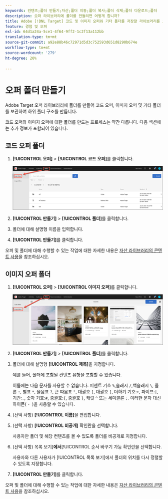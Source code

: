 ```yaml
---
keywords: 컨텐츠;폴더 만들기;자산;폴더 이동;폴더 복사;폴더 삭제;폴더 다운로드;폴더
description: 오퍼 라이브러리에 폴더를 만들려면 어떻게 합니까?
title: Adobe [!DNL Target] 코드 및 이미지 오퍼와 기타 폴더를 저장할 라이브러리를 오퍼 라이브러리에 만드는 방법에 대해 알아보십시오.
feature: 경험 및 오퍼
exl-id: 64d1a24a-5ce1-4f64-9ff2-1c2f13a112bb
translation-type: tm+mt
source-git-commit: a92e88b46c72971d5d3c752593d651d8290b674e
workflow-type: tm+mt
source-wordcount: '279'
ht-degree: 20%

---
```


# 오퍼 폴더 만들기

Adobe Target 오퍼 라이브러리에 폴더를 만들어 코드 오퍼, 이미지 오퍼 및 기타 폴더를 보관하여 하위 폴더 구조를 만듭니다.

코드 오퍼와 이미지 오퍼에 대한 폴더를 만드는 프로세스는 약간 다릅니다. 다음 섹션에는 추가 정보가 포함되어 있습니다.

## 코드 오퍼 폴더

1. **[!UICONTROL 오퍼]** > **[!UICONTROL 코드 오퍼]**&#x200B;를 클릭합니다.

   ![코드 오퍼 탭](/help/c-experiences/c-manage-content/assets/code-offers-tab.png)

1. **[!UICONTROL 만들기]** > **[!UICONTROL 폴더]**&#x200B;를 클릭합니다.

1. 폴더에 대해 설명형 이름을 입력합니다.

1. **[!UICONTROL 만들기]**&#x200B;를 클릭합니다.

오퍼 및 폴더에 대해 수행할 수 있는 작업에 대한 자세한 내용은 [자산 라이브러리의 콘텐트 사용](/help/c-experiences/c-manage-content/assets-working.md)을 참조하십시오.

## 이미지 오퍼 폴더

1. **[!UICONTROL 오퍼]** > **[!UICONTROL 이미지 오퍼]**&#x200B;를 클릭합니다.

   ![이미지 오퍼 탭](/help/c-experiences/c-manage-content/assets/image-offers-tab.png)

1. **[!UICONTROL 만들기]** > **[!UICONTROL 폴더]**&#x200B;를 클릭합니다.
1. 폴더에 대해 설명형 **[!UICONTROL 제목]**&#x200B;을 지정합니다.

   예를 들어, 폴더에 포함될 컨텐츠 유형을 포함할 수 있습니다.

   이름에는 다음 문자를 사용할 수 없습니다. 퍼센트 기호 `%`,슬래시 `/`,백슬래시 `\`, 콜론 `:`, 별표 `*`, 물음표 `?`, 큰 따옴표 `"`, 대괄호 `[`, 대괄호 `]`, 더하기 기호:`+`, 파이프:`|`, 기간:`.`, 숫자 기호:`#`, 중괄호:`{`, 중괄호 `}`, 캐럿 `^` 또는 세미콜론 `;`. 이러한 문자 대신 하이픈( `- `)을 사용할 수 있습니다.

1. (선택 사항) **[!UICONTROL 이름]**&#x200B;을 편집합니다.
1. (선택 사항) **[!UICONTROL 비공개]** 확인란을 선택합니다.

   사용자만 폴더 및 해당 컨텐츠를 볼 수 있도록 폴더를 비공개로 지정합니다.

1. (선택 사항) 목록 보기&#x200B;]**에서**[!UICONTROL &#x200B;순서 바꾸기 가능 확인란을 선택합니다.

   사용자와 다른 사용자가 [!UICONTROL 목록 보기]에서 폴더의 위치를 다시 정렬할 수 있도록 지정합니다.

1. **[!UICONTROL 만들기]**&#x200B;를 클릭합니다.

오퍼 및 폴더에 대해 수행할 수 있는 작업에 대한 자세한 내용은 [자산 라이브러리의 콘텐트 사용](/help/c-experiences/c-manage-content/assets-working.md)을 참조하십시오.

